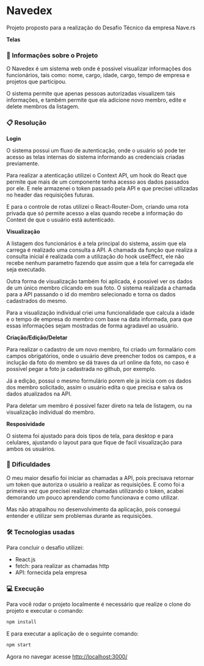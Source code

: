 # Navedex

Projeto proposto para a realização do Desafio Técnico da empresa Nave.rs

**Telas**

### :page_with_curl: Informações sobre o Projeto

O Navedex é um sistema web onde é possivel visualizar informações dos funcionários, tais como: nome, cargo, idade, cargo, tempo de empresa e projetos que participou.

O sistema permite que apenas pessoas autorizadas visualizem tais informações, e também permite que ela adicione novo membro, edite e delete membros da listagem.

### :clipboard: Resolução

**Login**

O sistema possui um fluxo de autenticação, onde o usuário só pode ter acesso as telas internas do sistema informando as credenciais criadas previamente.

Para realizar a atenticação utilizei o Context API, um hook do React que permite que mais de um componente tenha acesso aos dados passados por ele. E nele armazenei o token passado pela API e que precisei utilizadas no header das requisições futuras.

E para o controle de rotas utilizei o React-Router-Dom, criando uma rota privada que só permite acesso a elas quando recebe a informação do Context de que o usuário está autenticado.

**Visualização**

A listagem dos funcionários é a tela principal do sistema, assim que ela carrega é realizado uma consulta a API. A chamada da função que realiza a consulta inicial é realizada com a utilização do hook useEffect, ele não recebe nenhum parametro fazendo que assim que a tela for carregada ele seja executado.

Outra forma de visualização também foi aplicada, é possivel ver os dados de um único membro clicando em sua foto. O sistema realizada a chamada para a API passando o id do membro selecionado e torna os dados cadastrados do mesmo.

Para a visualização individual criei uma funcionalidade que calcula a idade e o tempo de empresa do membro com base na data informada, para que essas informações sejam mostradas de forma agradavel ao usuário.

**Criação/Edição/Deletar**

Para realizar o cadastro de um novo membro, foi criado um formalário com campos obrigatórios, onde o usuário deve preencher todos os campos, e a inclução da foto do membro se dá traves da url online da foto, no caso é possivel pegar a foto ja cadastrada no github, por exemplo.

Já a edição, possui o mesmo formulário porem ele ja inicia com os dados dos membro solicitado, assim o usuário edita o que precisa e salva os dados atualizados na API.

Para deletar um membro é possivel fazer direto na tela de listagem, ou na visualização individual do membro.


**Resposividade**

O sistema foi ajustado para dois tipos de tela, para desktop e para celulares, ajustando o layout para que fique de facil visualização para ambos os usuários.


### :running: Dificuldades

O meu maior desafio foi iniciar as chamadas a API, pois precisava retornar um token que autoriza o usuário a realizar as requisições. E como foi a primeira vez que precisei realizar chamadas utilizando o token, acabei demorando um pouco aprendendo como funcionava e como utilizar.

Mas não atrapalhou no desenvolvimento da aplicação, pois consegui entender e utilizar sem problemas durante as requisições.


### :hammer_and_wrench: Tecnologias usadas

Para concluir o desafio utilizei:
- React.js
- fetch: para realizar as chamadas http
- API: fornecida pela empresa

### :computer: Execução

Para você rodar o projeto localmente é necessário que realize o clone do projeto e executar o comando:

```bash
npm install
```

E para executar a aplicação de o seguinte comando:

```bash
npm start
```

Agora no navegar acesse [http://localhost:3000/](http://localhost:3000/)



